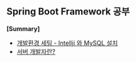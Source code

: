 ## Spring Boot Framework 공부


<b>[Summary] </b>

* <a href="https://www.notion.so/Intellji-MySQL-b9fec1b9fc2042aeb467584b23e6617d" target="_blank">개발환경 세팅 - Intellji 와 MySQL 설치</a>
* <a href="https://www.notion.so/bcb82056056841298966c1323382eb94" target="_blank">서버 개발자란?</a>
